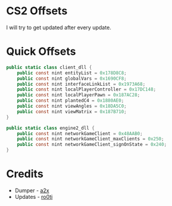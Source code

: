 # CS2 Offsets
I will try to get updated after every update.

# Quick Offsets
```cs
public static class client_dll {
    public const nint entityList = 0x178D8C8;
    public const nint globalVars = 0x1690CF8;
    public const nint interfaceLinkList = 0x1973A68;
    public const nint localPlayerController = 0x17DC148;
    public const nint localPlayerPawn = 0x187AC28;
    public const nint plantedC4 = 0x1880AE0;
    public const nint viewAngles = 0x18DA5C0;
    public const nint viewMatrix = 0x187B710;
}

public static class engine2_dll {
    public const nint networkGameClient = 0x48AAB0;
    public const nint networkGameClient_maxClients = 0x250;
    public const nint networkGameClient_signOnState = 0x240;
}
```

# Credits
- Dumper - [a2x](https://github.com/a2x/cs2-dumper/)
- Updates - [ro0ti](https://github.com/ro0ti/)